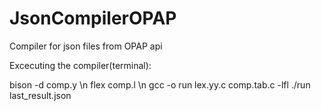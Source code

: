 # JsonCompilerOPAP
Compiler for json files from OPAP api


Excecuting the compiler(terminal): 

bison -d comp.y \n
flex comp.l \n
gcc -o run lex.yy.c comp.tab.c -lfl
./run last_result.json



